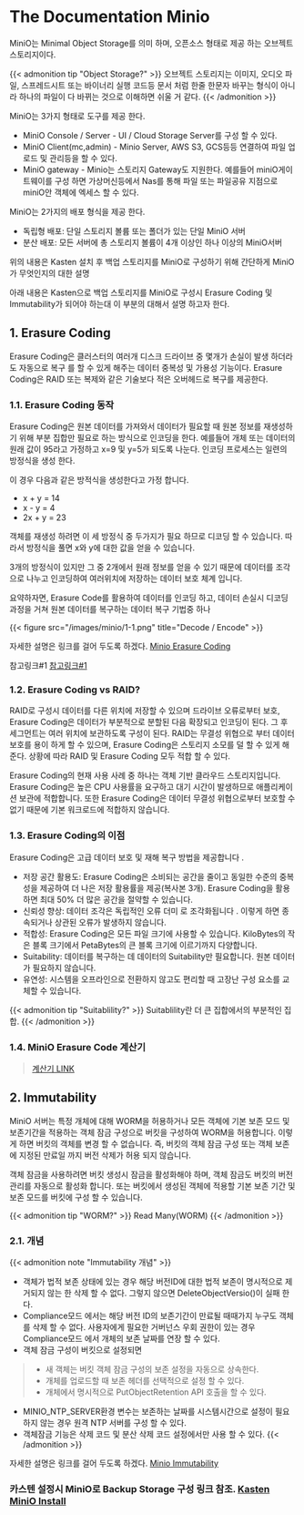 # The Documentation Minio


MiniO는 Minimal Object Storage를 의미 하며, 오픈소스 형태로 제공 하는 오브젝트 스토리지이다. 

{{< admonition tip "Object Storage?" >}}
오브젝트 스토리지는 이미지, 오디오 파일, 스프레드시트 또는 바이너리 실행 코드등 문서 처럼 한줄 한문자 바꾸는 형식이 아니라 하나의 파일이 다 바뀌는 것으로 이해하면 쉬울 거 같다.
{{< /admonition >}}

MiniO는 3가지 형태로 도구를 제공 한다.

* MiniO Console / Server - UI / Cloud Storage Server를 구성 할 수 있다.
* MiniO Client(mc,admin) - Minio Server, AWS S3, GCS등등 연결하여 파일 업로드 및 관리등을 할 수 있다.
* MiniO gateway - Minio는 스토리지 Gateway도 지원한다. 예를들어 miniO게이트웨이를 구성 하면 가상머신등에서 Nas를 통해 파일 또는 파일공유 지점으로 miniO안 객체에 엑세스 할 수 있다. 

MiniO는 2가지의 배포 형식을 제공 한다.

* 독립형 배포: 단일 스토리지 볼륨 또는 폴더가 있는 단일 MiniO 서버
* 분산 배포: 모든 서버에 총 스토리지 볼륨이 4개 이상인 하나 이상의 MiniO서버

위의 내용은 Kasten 설치 후 백업 스토리지를 MiniO로 구성하기 위해 간단하게 MiniO가 무엇인지의 대한 설명

아래 내용은 Kasten으로 백업 스토리지를 MiniO로 구성시 Erasure Coding 및 Immutability가 되어야 하는대 이 부분의 대해서 설명 하고자 한다.

## 1. Erasure Coding
Erasure Coding은 클러스터의 여러개 디스크 드라이브 중 몇개가 손실이 발생 하더라도 자동으로 복구 를 할 수 있게 해주는 데이터 중복성 및 가용성 기능이다. Erasure Coding은 RAID 또는 복제와 같은 기술보다 적은 오버헤드로 복구를 제공한다.

### 1.1. Erasure Coding 동작
Erasure Coding은 원본 데이터를 가져와서 데이터가 필요할 때 원본 정보를 재생성하기 위해 부분 집합만 필요로 하는 방식으로 인코딩을 한다. 예를들어 개체 또는 데이터의 원래 값이 95라고 가정하고 x=9 및 y=5가 되도록 나눈다. 인코딩 프로세스는 일련의 방정식을 생성 한다.

이 경우 다음과 같은 방적식을 생성한다고 가정 합니다.

* x + y = 14
* x - y = 4
* 2x + y = 23

객체를 재생성 하려면 이 세 방정식 중 두가지가 필요 하므로 디코딩 할 수 있습니다. 따라서 방정식을 풀면 x와 y에 대한 값을 얻을 수 있습니다.

3개의 방정식이 있지만 그 중 2개에서 원래 정보를 얻을 수 있기 때문에 데이터를 조각으로 나누고 인코딩하여 여러위치에 저장하는 데이터 보호 체계 입니다.

요약하자면, Erasure Code를 활용하여 데이터를 인코딩 하고, 데이터 손실시 디코딩 과정을 거쳐 원본 데이터를 복구하는 데이터 복구 기법중 하나

{{< figure src="/images/minio/1-1.png" title="Decode / Encode" >}}

자세한 설명은 링크를 걸어 두도록 하겠다. [<i class="fas fa-link"></i> Minio Erasure Coding](https://docs.min.io/minio/baremetal/concepts/erasure-coding.html)

참고링크#1 [<i class="fas fa-link"></i> 참고링크#1](https://stonefly.com/blog/understanding-erasure-coding)

### 1.2. Erasure Coding vs RAID?
RAID로 구성시 데이터를 다른 위치에 저장할 수 있으며 드라이브 오류로부터 보호, Erasure Coding은 데이터가 부분적으로 분할된 다음 확장되고 인코딩이 된다. 그 후 세그먼트는 여러 위치에 보관하도록 구성이 된다. 
RAID는 무결성 위협으로 부터 데이터 보호를 용이 하게 할 수 있으며, Erasure Coding은 스토리지 소모를 덜 할 수 있게 해준다. 
상황에 따라 RAID 및 Erasure Coding 모두 적합 할 수 있다.

Erasure Coding의 현재 사용 사례 중 하나는 객체 기반 클라우드 스토리지입니다. Erasure Coding은 높은 CPU 사용률을 요구하고 대기 시간이 발생하므로 애플리케이션 보관에 적합합니다. 또한 Erasure Coding은 데이터 무결성 위협으로부터 보호할 수 없기 때문에 기본 워크로드에 적합하지 않습니다.

### 1.3. Erasure Coding의 이점
Erasure Coding은 고급 데이터 보호 및 재해 복구 방법을 제공합니다 . 

* 저장 공간 활용도: Erasure Coding은 소비되는 공간을 줄이고 동일한 수준의 중복성을 제공하여 더 나은 저장 활용률을 제공(복사본 3개). Erasure Coding을 활용하면 최대 50% 더 많은 공간을 절약할 수 있습니다.
* 신뢰성 향상:  데이터 조각은 독립적인 오류 더미 로 조각화됩니다 . 이렇게 하면 종속되거나 상관된 오류가 발생하지 않습니다.
* 적합성: Erasure Coding은 모든 파일 크기에 사용할 수 있습니다. KiloBytes의 작은 블록 크기에서 PetaBytes의 큰 블록 크기에 이르기까지 다양합니다.
* Suitability: 데이터를 복구하는 데 데이터의 Suitability만 필요합니다. 원본 데이터가 필요하지 않습니다.
* 유연성: 시스템을 오프라인으로 전환하지 않고도 편리할 때 고장난 구성 요소를 교체할 수 있습니다.

{{< admonition tip "Suitablility?" >}}
Suitablility란 더 큰 집합에서의 부분적인 집합.
{{< /admonition >}}

### 1.4. MiniO Erasure Code 계산기
> [<i class="fas fa-link"></i> 계산기 LINK](https://min.io/product/erasure-code-calculator?utm_term=erasure%20coding&utm_campaign=Erasure+Coding+1.4&utm_source=adwords&utm_medium=ppc&hsa_acc=8976569894&hsa_cam=13884673572&hsa_grp=127699937027&hsa_ad=533469681242&hsa_src=g&hsa_tgt=kwd-314402742856&hsa_kw=erasure%20coding&hsa_mt=p&hsa_net=adwords&hsa_ver=3&gclid=Cj0KCQiAip-PBhDVARIsAPP2xc2nLMVBzYtNdDYlETP-3UjGr3ZqD7sA-IPzfhNnxWhzes03cq62ViUaAtprEALw_wcB)


## 2. Immutability
MiniO 서버는 특정 개체에 대해 WORM을 허용하거나 모든 객체에 기본 보존 모드 및 보존기간을 적용하는 객체 잠금 구성으로 버킷을 구성하여 WORM을 허용합니다. 이렇게 하면 버킷의 객체를 변경 할 수 없습니다. 즉, 버킷의 객체 잠금 구성 또는 객체 보존에 지정된 만료일 까지 버전 삭제가 허용 되지 않습니다.

객체 잠금을 사용하려면 버킷 생성시 잠금을 활성화해야 하며, 객체 잠금도 버킷의 버전 관리를 자동으로 활성화 합니다. 또는 버킷에서 생성된 객체에 적용할 기본 보존 기간 및 보존 모드를 버킷에 구성 할 수 있습니다.

{{< admonition tip "WORM?" >}}
Read Many(WORM)
{{< /admonition >}}


### 2.1. 개념
{{< admonition note "Immutability 개념" >}}
* 객체가 법적 보존 상태에 있는 경우 해당 버전ID에 대한 법적 보존이 명시적으로 제거되지 않는 한 삭제 할 수 없다. 그렇지 않으면 DeleteObjectVersio()이 실패 한다.
* Compliance모드 에서는 해당 버전 ID의 보존기간이 만료될 때때가지 누구도 객체를 삭제 할 수 없다. 사용자에게 필요한 거버넌스 우회 권한이 있는 경우 Compliance모드 에서 개체의 보존 날짜를 연장 할 수 있다.
* 객체 잠금 구성이 버킷으로 설정되면
> * 새 객체는 버킷 객체 잠금 구성의 보존 설정을 자동으로 상속한다. 
> * 개체를 업로드할 때 보존 헤더를 선택적으로 설정 할 수 있다.
> * 개체에서 명시적으로 PutObjectRetention API 호출을 할 수 있다.
* MINIO_NTP_SERVER환경 변수는 보존하는 날짜를 시스템시간으로 설정이 필요하지 않는 경우 원격 NTP 서버를 구성 할 수 있다.
* 객체잠금 기능은 삭제 코드 및 분산 삭제 코드 설정에서만 사용 할 수 있다.
{{< /admonition >}}

자세한 설명은 링크를 걸어 두도록 하겠다. [<i class="fas fa-link"></i> Minio Immutability](https://docs.min.io/docs/minio-bucket-object-lock-guide.html)


### 카스텐 설정시 MiniO로 Backup Storage 구성 링크 참조. [<i class="fas fa-link"></i> Kasten MiniO Install](https://huntedhappy.github.io/ko/k10/)
